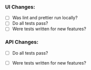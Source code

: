 <!-- You can erase any parts of this template not applicable to your Pull Request. -->
### UI Changes:

* [ ] Was lint and prettier run locally?
* [ ] Do all tests pass?
* [ ] Were tests written for new features?

### API Changes:

* [ ] Do all tests pass?
* [ ] Were tests written for new features?

